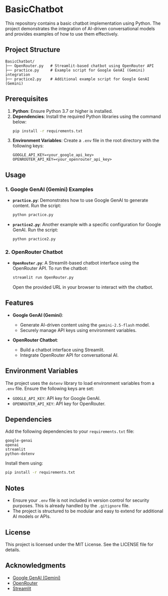 # BasicChatbot

This repository contains a basic chatbot implementation using Python. The project demonstrates the integration of AI-driven conversational models and provides examples of how to use them effectively.

## Project Structure

```
BasicChatbot/
├── OpenRouter.py   # Streamlit-based chatbot using OpenRouter API
├── practice.py     # Example script for Google GenAI (Gemini) integration
├── practice2.py    # Additional example script for Google GenAI (Gemini)
```

## Prerequisites

1. **Python**: Ensure Python 3.7 or higher is installed.
2. **Dependencies**: Install the required Python libraries using the command below:
   ```bash
   pip install -r requirements.txt
   ```
3. **Environment Variables**: Create a `.env` file in the root directory with the following keys:
   ```
   GOOGLE_API_KEY=<your_google_api_key>
   OPENROUTER_API_KEY=<your_openrouter_api_key>
   ```

## Usage

### 1. Google GenAI (Gemini) Examples

- **`practice.py`**: Demonstrates how to use Google GenAI to generate content. Run the script:
  ```bash
  python practice.py
  ```

- **`practice2.py`**: Another example with a specific configuration for Google GenAI. Run the script:
  ```bash
  python practice2.py
  ```

### 2. OpenRouter Chatbot

- **`OpenRouter.py`**: A Streamlit-based chatbot interface using the OpenRouter API. To run the chatbot:
  ```bash
  streamlit run OpenRouter.py
  ```

  Open the provided URL in your browser to interact with the chatbot.

## Features

- **Google GenAI (Gemini)**:
  - Generate AI-driven content using the `gemini-2.5-flash` model.
  - Securely manage API keys using environment variables.

- **OpenRouter Chatbot**:
  - Build a chatbot interface using Streamlit.
  - Integrate OpenRouter API for conversational AI.

## Environment Variables

The project uses the `dotenv` library to load environment variables from a `.env` file. Ensure the following keys are set:

- `GOOGLE_API_KEY`: API key for Google GenAI.
- `OPENROUTER_API_KEY`: API key for OpenRouter.

## Dependencies

Add the following dependencies to your `requirements.txt` file:

```
google-genai
openai
streamlit
python-dotenv
```

Install them using:
```bash
pip install -r requirements.txt
```

## Notes

- Ensure your `.env` file is not included in version control for security purposes. This is already handled by the `.gitignore` file.
- The project is structured to be modular and easy to extend for additional AI models or APIs.

## License

This project is licensed under the MIT License. See the LICENSE file for details.

## Acknowledgments

- [Google GenAI (Gemini)](https://cloud.google.com/genai)
- [OpenRouter](https://openrouter.ai)
- [Streamlit](https://streamlit.io)